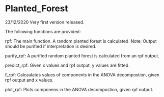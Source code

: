 # Planted_Forest

23/12/2020 Very first version released. 

The following functions are provided:

rpf: The main function. A random planted forest is calculated. Note: Output should be purified if interpretation is desired.

purify_rpf: A purified random planted forest is calculated from an rpf output.

predict_rpf: Given x values and rpf output, y values are fitted.

f_rpf: Calcaulates values of  components in the ANOVA decompostion, given rpf output and x values.

plot_rpf: Plots componens in the ANOVA decompostion, given rpf output.

